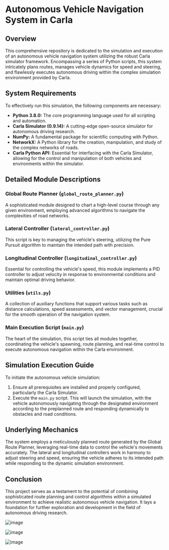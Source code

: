 # Autonomous Vehicle Navigation System in Carla

## Overview
This comprehensive repository is dedicated to the simulation and execution of an autonomous vehicle navigation system utilizing the robust Carla simulator framework. Encompassing a series of Python scripts, this system intricately plans routes, manages vehicle dynamics for speed and steering, and flawlessly executes autonomous driving within the complex simulation environment provided by Carla.

## System Requirements
To effectively run this simulation, the following components are necessary:
- **Python 3.8.0:** The core programming language used for all scripting and automation.
- **Carla Simulator (0.9.14):** A cutting-edge open-source simulator for autonomous driving research.
- **NumPy:** A fundamental package for scientific computing with Python.
- **NetworkX:** A Python library for the creation, manipulation, and study of the complex networks of roads.
- **Carla Python API:** Essential for interfacing with the Carla Simulator, allowing for the control and manipulation of both vehicles and environments within the simulator.

## Detailed Module Descriptions

### Global Route Planner (`global_route_planner.py`)
A sophisticated module designed to chart a high-level course through any given environment, employing advanced algorithms to navigate the complexities of road networks.

### Lateral Controller (`lateral_controller.py`)
This script is key to managing the vehicle's steering, utilizing the Pure Pursuit algorithm to maintain the intended path with precision.

### Longitudinal Controller (`longitudinal_controller.py`)
Essential for controlling the vehicle's speed, this module implements a PID controller to adjust velocity in response to environmental conditions and maintain optimal driving behavior.

### Utilities (`utils.py`)
A collection of auxiliary functions that support various tasks such as distance calculations, speed assessments, and vector management, crucial for the smooth operation of the navigation system.

### Main Execution Script (`main.py`)
The heart of the simulation, this script ties all modules together, coordinating the vehicle's spawning, route planning, and real-time control to execute autonomous navigation within the Carla environment.

## Simulation Execution Guide
To initiate the autonomous vehicle simulation:
1. Ensure all prerequisites are installed and properly configured, particularly the Carla Simulator.
2. Execute the `main.py` script. This will launch the simulation, with the vehicle autonomously navigating through the designated environment according to the preplanned route and responding dynamically to obstacles and road conditions.

## Underlying Mechanics
The system employs a meticulously planned route generated by the Global Route Planner, leveraging real-time data to control the vehicle's movements accurately. The lateral and longitudinal controllers work in harmony to adjust steering and speed, ensuring the vehicle adheres to its intended path while responding to the dynamic simulation environment.

## Conclusion
This project serves as a testament to the potential of combining sophisticated route planning and control algorithms within a simulated environment to achieve realistic autonomous vehicle navigation. It lays a foundation for further exploration and development in the field of autonomous driving research.

![image](https://github.com/khullarsanket/Planning-and-Control-of-an-Autonomous-Driving-Vehicle-in-CARLA-Simulator/assets/119709438/e02ae338-7220-4e8c-8265-1b6654aa66d6)

![image](https://github.com/khullarsanket/Planning-and-Control-of-an-Autonomous-Driving-Vehicle-in-CARLA-Simulator/assets/119709438/937a3aec-f171-4865-a27a-e95f347ef373)

![image](https://github.com/khullarsanket/Planning-and-Control-of-an-Autonomous-Driving-Vehicle-in-CARLA-Simulator/assets/119709438/52c39d61-8b01-433b-b4a6-905939066220)


